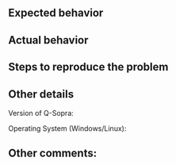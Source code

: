## Expected behavior


## Actual behavior



## Steps to reproduce the problem



## Other details
Version of Q-Sopra:

Operating System (Windows/Linux): 

## Other comments:



